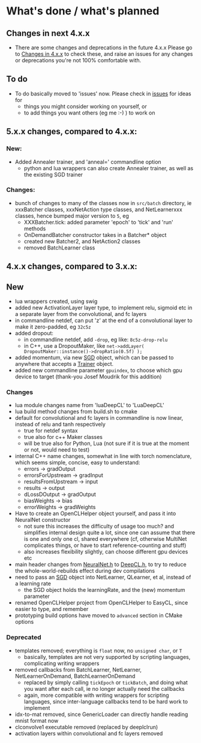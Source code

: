 # What's done / what's planned

## Changes in next 4.x.x

* There are some changes and deprecations in the future 4.x.x   Please go to [Changes in 4.x.x](https://github.com/hughperkins/DeepCL/blob/4.x.x/doc/Changes.md) to check these, and raise an issues for any changes or deprecations you're not 100% comfortable with.

## To do

* To do basically moved to 'issues' now.  Please check in [issues](https://github.com/hughperkins/DeepCL/issues) for ideas for
  * things you might consider working on yourself, or
  * to add things you want others (eg me :-) ) to work on

## 5.x.x changes, compared to 4.x.x:

### New:

* Added Annealer trainer, and 'anneal=' commandline option
  * python and lua wrappers can also create Annealer trainer, as well as the existing SGD trainer

### Changes:

* bunch of changes to many of the classes now in `src/batch` directory, ie xxxBatcher classes, xxxNetAction type classes, and NetLearnerxxx classes, hence bumped major version to `5`, eg
  * XXXBatcher.tick: added parameter 'epoch' to 'tick' and 'run' methods
  * OnDemandBatcher constructor takes in a Batcher* object
  * created new Batcher2, and NetAction2 classes
  * removed BatchLearner class

## 4.x.x changes, compared to 3.x.x:

## New

* lua wrappers created, using swig
* added new ActivationLayer layer type, to implement relu, sigmoid etc in a separate layer from the convolutional,
and fc layers
* in commandline netdef, can put 'z' at the end of a convolutional layer to make it zero-padded, eg `32c5z`
* added dropout:
  * in commandline netdef, add `-drop`, eg like: `8c5z-drop-relu`
  * in C++, use a DropoutMaker, like `net->addLayer( DropoutMaker::instance()->dropRatio(0.5f) );`
* added momentum, via new [SGD](src/SGD.h) object, which can be passed to anywhere that accepts a [Trainer](src/Trainer.h) object.
* added new commandline parameter `gpuindex`, to choose which gpu device to target (thank-you Josef Moudrik for this addition)

### Changes

* lua module changes name from 'luaDeepCL' to 'LuaDeepCL'
* lua build method changes from build.sh to cmake
* default for convolutional and fc layers in commandline is now linear, instead of relu and tanh respectively
  * true for netdef syntax
  * true also for c++ Maker classes
  * will be true also for Python, Lua (not sure if it is true at the moment or not, would need to test)
* internal C++ name changes, somewhat in line with torch nomenclature, which seems simple, concise, easy to understand:
  * errors -> gradOutput
  * errorsForUpstream -> gradInput
  * resultsFromUpstream -> input
  * results -> output
  * dLossDOutput -> gradOutput
  * biasWeights -> bias
  * errorWeights -> gradWeights
* Have to create an OpenCLHelper object yourself, and pass it into NeuralNet constructor
  * not sure this increases the difficulty of usage too much?  and simplifies internal design quite a lot, since
one can assume that there is one and only one cl, shared everywhere (cf, otherwise MultiNet complicates things, or have to start reference-counting and stuff)
  * also increases flexibility slightly, can choose different gpu devices etc
* main header changes from [NeuralNet.h](NeuralNet.h) to [DeepCL.h](DeepCL.h), to try to reduce the whole-world-rebuilds effect during dev compilations
* need to pass an [SGD](src/SGD.h) object into NetLearner, QLearner, et al, instead of a learning rate
  * the SGD object holds the learningRate, and the (new) momentum parameter
* renamed OpenCLHelper project from OpenCLHelper to EasyCL, since easier to type, and remember
* prototyping build options have moved to `advanced` section in CMake options

### Deprecated

* templates removed; everything is `float` now, no `unsigned char`, or `T`
  * basically, templates are not very
    supported by scripting languages, complicating writing wrappers
* removed callbacks from BatchLearner, NetLearner, NetLearnerOnDemand, BatchLearnerOnDemand
  * replaced by simply calling `tickEpoch` or `tickBatch`, and doing what you want after each call, ie no longer actually need the callbacks
  * again, more compatible with writing wrappers for scripting languages, since inter-language callbacks tend to be hard work to implement
* idx-to-mat removed, since GenericLoader can directly handle reading mnist format now
* clconvolve1 executable removed (replaced by deeplclrun)
* activation layers within convolutional and fc layers removed

